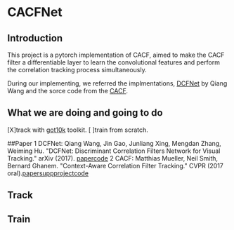 # CACFNet
## Introduction
This project is a pytorch implementation of CACF, aimed to make the CACF filter a differentiable layer to learn the convolutional features and perform the correlation tracking process simultaneously.

During our implementing, we referred the implmentations, [DCFNet](https://arxiv.org/pdf/1704.04057.pdf) by Qiang Wang and the sorce code from the [CACF](https://ivul.kaust.edu.sa/Pages/pub-ca-cf-tracking.aspx).

## What we are doing and going to do
[X]track with [got10k](https://github.com/got-10k/toolkit) toolkit.
[ ]train from scratch.

##Paper
1 DCFNet: Qiang Wang, Jin Gao, Junliang Xing, Mengdan Zhang, Weiming Hu. "DCFNet: Discriminant Correlation Filters Network for Visual Tracking." arXiv (2017). [paper](https://arxiv.org/pdf/1704.04057.pdf)[code](https://github.com/foolwood/DCFNet#dcfnet-discriminant-correlation-filters-network-for-visual-tracking)
2 CACF: Matthias Mueller, Neil Smith, Bernard Ghanem. "Context-Aware Correlation Filter Tracking." CVPR (2017 oral).[paper](http://openaccess.thecvf.com/content_cvpr_2017/papers/Mueller_Context-Aware_Correlation_Filter_CVPR_2017_paper.pdf)[supp](http://openaccess.thecvf.com/content_cvpr_2017/supplemental/Mueller_Context-Aware_Correlation_Filter_2017_CVPR_supplemental.zip)[project](https://ivul.kaust.edu.sa/Pages/pub-ca-cf-tracking.aspx)[code](https://github.com/thias15/Context-Aware-CF-Tracking)

## Track

## Train